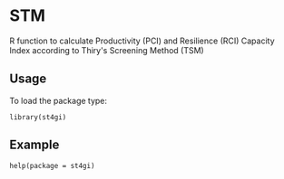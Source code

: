 STM
=====

R function to calculate Productivity (PCI) and Resilience (RCI) Capacity Index according to Thiry's Screening Method (TSM)

Usage
-----
To load the package type:

```{r eval=F}
library(st4gi)
```

Example
-----

```{r eval=F}
help(package = st4gi)
```
